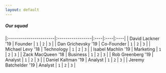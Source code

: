```yaml
---
layout: default
---
```


##### [](#header-5)Our squad

|:-----------------------|:-----------------|:----|:----|:----|
| David Lackner  '19     | Founder          | `1` | `2` | `3` |
| Dan Grichevsky '19     | Co-Founder       | `1` | `2` | `3` |
| Michael Levy   '18     | Technology       | `1` | `2` | `3` |
| Isabel Machlin '19     | Marketing        | `1` | `2` | `3` |
| Zack MacQueen  '18     | Business         | `1` | `2` | `3` |
| Rob Greenberg  '19     | Analyst          | `1` | `2` | `3` |
| Daniel Kaltman '19     | Analyst          | `1` | `2` | `3` |
| Jeremy Batchelder '19  | Analyst          | `1` | `2` | `3` |
